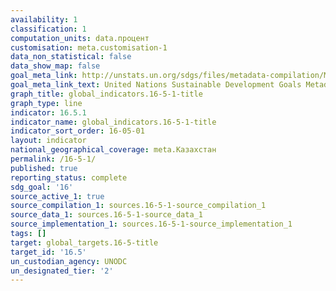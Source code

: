 ```yaml
---
availability: 1
classification: 1
computation_units: data.процент
customisation: meta.customisation-1
data_non_statistical: false
data_show_map: false
goal_meta_link: http://unstats.un.org/sdgs/files/metadata-compilation/Metadata-Goal-16.pdf
goal_meta_link_text: United Nations Sustainable Development Goals Metadata (pdf 1361kB)
graph_title: global_indicators.16-5-1-title
graph_type: line
indicator: 16.5.1
indicator_name: global_indicators.16-5-1-title
indicator_sort_order: 16-05-01
layout: indicator
national_geographical_coverage: meta.Казахстан
permalink: /16-5-1/
published: true
reporting_status: complete
sdg_goal: '16'
source_active_1: true
source_compilation_1: sources.16-5-1-source_compilation_1
source_data_1: sources.16-5-1-source_data_1
source_implementation_1: sources.16-5-1-source_implementation_1
tags: []
target: global_targets.16-5-title
target_id: '16.5'
un_custodian_agency: UNODC
un_designated_tier: '2'
---
```


